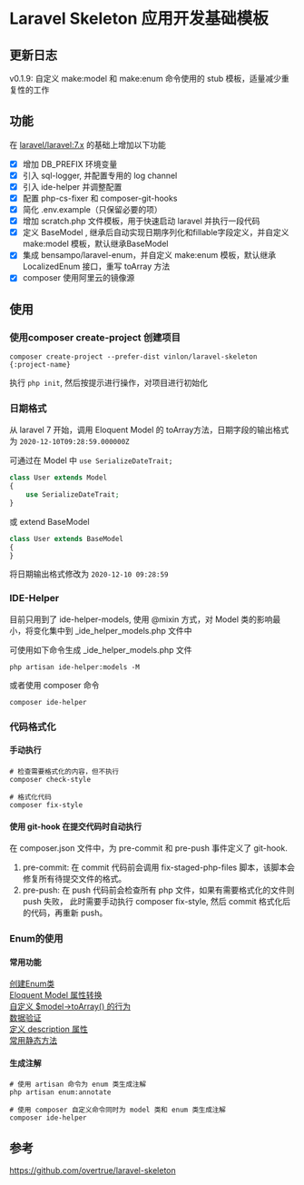 # Laravel Skeleton 应用开发基础模板

## 更新日志

v0.1.9: 自定义 make:model 和 make:enum 命令使用的 stub 模板，适量减少重复性的工作

## 功能

在 [laravel/laravel:7.x](https://github.com/laravel/laravel/tree/7.x) 的基础上增加以下功能

- [x] 增加 DB_PREFIX 环境变量
- [x] 引入 sql-logger, 并配置专用的 log channel
- [x] 引入 ide-helper 并调整配置
- [x] 配置 php-cs-fixer 和 composer-git-hooks
- [x] 简化 .env.example（只保留必要的项）
- [x] 增加 scratch.php 文件模板，用于快速启动 laravel 并执行一段代码
- [x] 定义 BaseModel , 继承后自动实现日期序列化和fillable字段定义，并自定义 make:model 模板，默认继承BaseModel
- [x] 集成 bensampo/laravel-enum，并自定义 make:enum 模板，默认继承 LocalizedEnum 接口，重写 toArray 方法
- [x] composer 使用阿里云的镜像源

## 使用 

### 使用composer create-project 创建项目

```shell
composer create-project --prefer-dist vinlon/laravel-skeleton {:project-name}
```

执行 `php init`, 然后按提示进行操作，对项目进行初始化


### 日期格式

从 laravel 7 开始，调用 Eloquent Model 的 toArray方法，日期字段的输出格式为 `2020-12-10T09:28:59.000000Z`

可通过在 Model 中 `use SerializeDateTrait;`

```php
class User extends Model
{
    use SerializeDateTrait;
}
```

或 extend BaseModel

```php
class User extends BaseModel
{
}
```

将日期输出格式修改为 `2020-12-10 09:28:59`


### IDE-Helper

目前只用到了 ide-helper-models, 使用 @mixin 方式，对 Model 类的影响最小，将变化集中到 _ide_helper_models.php 文件中

可使用如下命令生成 _ide_helper_models.php 文件

```shell
php artisan ide-helper:models -M
```

或者使用 composer 命令

```shell
composer ide-helper
```

### 代码格式化

#### 手动执行

```shell
# 检查需要格式化的内容，但不执行
composer check-style

# 格式化代码
composer fix-style 
```

#### 使用 git-hook 在提交代码时自动执行

在 composer.json 文件中，为 pre-commit 和 pre-push 事件定义了 git-hook.

1. pre-commit: 在 commit 代码前会调用 fix-staged-php-files 脚本，该脚本会修复所有待提交文件的格式。
2. pre-push: 在 push 代码前会检查所有 php 文件，如果有需要格式化的文件则 push 失败，
此时需要手动执行 composer fix-style, 然后 commit 格式化后的代码，再重新 push。

### Enum的使用

#### 常用功能
[创建Enum类](https://github.com/BenSampo/laravel-enum#enum-definition)  
[Eloquent Model 属性转换](https://github.com/BenSampo/laravel-enum#attribute-casting)  
[自定义 $model->toArray() 的行为](https://github.com/BenSampo/laravel-enum#customising-model-toarray-behaviour)  
[数据验证](https://github.com/BenSampo/laravel-enum#pipe-validation)  
[定义 description 属性](https://github.com/BenSampo/laravel-enum#enum-descriptions)  
[常用静态方法](https://github.com/BenSampo/laravel-enum#enum-class-reference)  

#### 生成注解  
```shell
# 使用 artisan 命令为 enum 类生成注解 
php artisan enum:annotate

# 使用 composer 自定义命令同时为 model 类和 enum 类生成注解
composer ide-helper
```

## 参考
https://github.com/overtrue/laravel-skeleton
